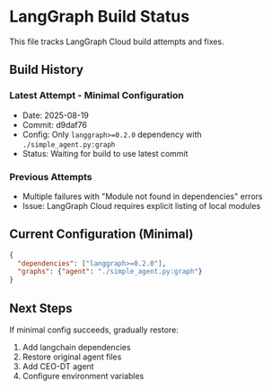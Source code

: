# LangGraph Build Status

This file tracks LangGraph Cloud build attempts and fixes.

## Build History

### Latest Attempt - Minimal Configuration
- Date: 2025-08-19
- Commit: d9daf76  
- Config: Only `langgraph>=0.2.0` dependency with `./simple_agent.py:graph`
- Status: Waiting for build to use latest commit

### Previous Attempts
- Multiple failures with "Module not found in dependencies" errors
- Issue: LangGraph Cloud requires explicit listing of local modules

## Current Configuration (Minimal)
```json
{
  "dependencies": ["langgraph>=0.2.0"],
  "graphs": {"agent": "./simple_agent.py:graph"}
}
```

## Next Steps
If minimal config succeeds, gradually restore:
1. Add langchain dependencies
2. Restore original agent files
3. Add CEO-DT agent
4. Configure environment variables